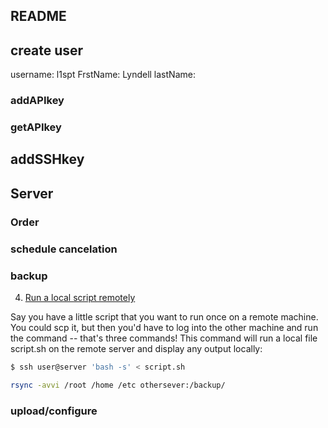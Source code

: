 README
------


## create user

username: l1spt
FrstName: Lyndell
lastName: 

### addAPIkey
### getAPIkey

## addSSHkey

## Server

### Order 
### schedule cancelation

### backup

4. [Run a local script remotely](http://linux.icydog.net/ssh/piping.php)

Say you have a little script that you want to run once on a remote machine. You could scp it, but then you'd have to log into the other machine and run the command -- that's three commands! This command will run a local file script.sh on the remote server and display any output locally:

```bash
$ ssh user@server 'bash -s' < script.sh
```


```bash
rsync -avvi /root /home /etc othersever:/backup/
```

### upload/configure


